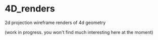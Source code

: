 # 4D_renders
2d projection wireframe renders of 4d geometry

(work in progress. you won't find much interesting here at the moment)
